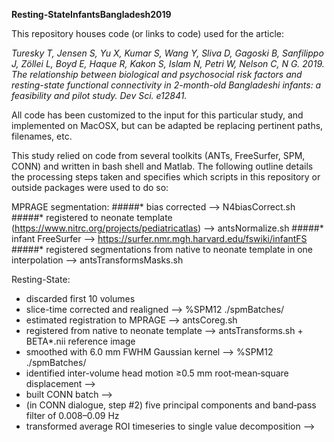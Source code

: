 **Resting-StateInfantsBangladesh2019**

This repository houses code (or links to code) used for the article:

*Turesky T, Jensen S, Yu X, Kumar S, Wang Y, Sliva D, Gagoski B, Sanfilippo J, Zöllei L, Boyd E, Haque R, Kakon S, Islam N, Petri W, Nelson C, N G. 2019. The relationship between biological and psychosocial risk factors and resting-state functional connectivity in 2-month-old Bangladeshi infants: a feasibility and pilot study. Dev Sci. e12841.*

All code has been customized to the input for this particular study, and implemented on MacOSX, but can be adapted be replacing pertinent paths, filenames, etc. 

This study relied on code from several toolkits (ANTs, FreeSurfer, SPM, CONN) and written in bash shell and Matlab. The following outline details the processing steps taken and specifies which scripts in this repository or outside packages were used to do so:

MPRAGE segmentation:
#####* bias corrected --> N4biasCorrect.sh
#####* registered to neonate template (https://www.nitrc.org/projects/pediatricatlas) --> antsNormalize.sh 
#####* infant FreeSurfer --> https://surfer.nmr.mgh.harvard.edu/fswiki/infantFS 
#####* registered segmentations from native to neonate template in one interpolation --> antsTransformsMasks.sh


Resting-State: 
* discarded first 10 volumes 
* slice-time corrected and realigned --> %SPM12 ./spmBatches/ 
* estimated registration to MPRAGE --> antsCoreg.sh 
* registered from native to neonate template --> antsTransforms.sh + BETA*.nii reference image 
* smoothed with 6.0 mm FWHM Gaussian kernel --> %SPM12 ./spmBatches/ 
* identified inter-volume head motion ≥0.5 mm root‐mean‐square displacement --> 
* built CONN batch --> 
* (in CONN dialogue, step #2) five principal components and band‐pass filter of 0.008–0.09 Hz 
* transformed average ROI timeseries to single value decomposition -->
